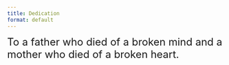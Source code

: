 ```yaml
---
title: Dedication
format: default
---
```


<p>
<font size="5" >
To a father who died of a broken mind and a mother who died of a broken heart.
</font>
</p>
